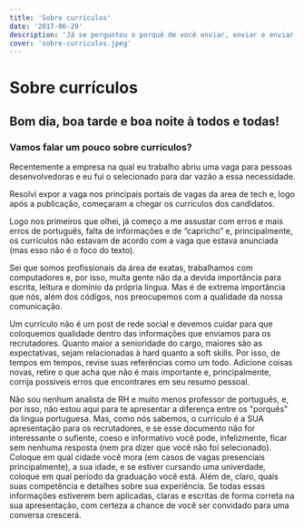 ```yaml
---
title: 'Sobre currículos'
date: '2017-06-29'
description: 'Já se perguntou o porquê de você enviar, enviar e enviar currículos e nunca receber uma resposta? Vem comigo que eu vou te mostrar algumas dicas para aumentar suas chances de ter seu currículo selecionado para uma entrevista que você tanto deseja'
cover: 'sobre-curriculos.jpeg'
---
```


# Sobre currículos
## Bom dia, boa tarde e boa noite à todos e todas!
### Vamos falar um pouco sobre currículos?

Recentemente a empresa na qual eu trabalho abriu uma vaga para pessoas desenvolvedoras e eu fui o selecionado para dar vazão a essa necessidade.

Resolvi expor a vaga nos principais portais de vagas da area de tech e, logo após a publicação, começaram a chegar os currículos dos candidatos.

Logo nos primeiros que olhei, já começo a me assustar com erros e mais erros de português, falta de informações e de “capricho” e, principalmente, os currículos não estavam de acordo com a vaga que estava anunciada (mas esso não é o foco do texto).

Sei que somos profissionais da área de exatas, trabalhamos com computadores e, por isso, muita gente não da a devida importância para escrita, leitura e domínio da própria língua. Mas é de extrema importância que nós, além dos códigos, nos preocupemos com a qualidade da nossa comunicação.

Um currículo não é um post de rede social e devemos cuidar para que coloquemos qualidade dentro das informações que enviamos para os recrutadores. Quanto maior a senioridade do cargo, maiores são as expectativas, sejam relacionadas à hard quanto a soft skills. Por isso, de tempos em tempos, revise suas referências como um todo. Adicione coisas novas, retire o que acha que não é mais importante e, principalmente, corrija possíveis erros que encontrares em seu resumo pessoal. 

Não sou nenhum analista de RH e muito menos professor de português, e, por isso, não estou aqui para te apresentar a diferença entre os "porquês" da lingua portuguesa. Mas, como nós sabemos, o currículo é a SUA apresentação para os recrutadores, e se esse documento não for interessante o sufiente, coeso e informativo você pode, infelizmente, ficar sem nenhuma resposta (nem pra dizer que você não foi selecionado). Coloque em qual cidade você mora (em casos de vagas presenciais principalmente), a sua idade, e se estiver cursando uma univerdade, coloque em qual período da graduação você está. Além de, claro, quais suas competência e detalhes sobre sua experiência. Se todas essas informações estiverem bem aplicadas, claras e escritas de forma correta na sua apresentação, com certeza a chance de você ser convidado para uma conversa crescerá.